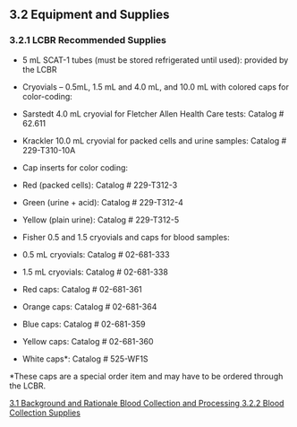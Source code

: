 ## 3.2 Equipment and Supplies

### 3.2.1 LCBR Recommended Supplies

* 5 mL SCAT-1 tubes (must be stored refrigerated until used): provided by the LCBR
* Cryovials – 0.5mL, 1.5 mL and 4.0 mL, and 10.0 mL with colored caps for color-coding:

 * Sarstedt 4.0 mL cryovial for Fletcher Allen Health Care tests:  Catalog # 62.611
 * Krackler 10.0 mL cryovial for packed cells and urine samples:  Catalog # 229-T310-10A

* Cap inserts for color coding:

 * Red (packed cells): Catalog # 229-T312-3
 * Green (urine + acid): Catalog # 229-T312-4
 * Yellow (plain urine): Catalog # 229-T312-5

* Fisher 0.5 and 1.5 cryovials and caps for blood samples:

 * 0.5 mL cryovials: Catalog # 02-681-333
 * 1.5 mL cryovials: Catalog # 02-681-338
 * Red caps: Catalog # 02-681-361
 * Orange caps: Catalog # 02-681-364
 * Blue caps: Catalog # 02-681-359
 * Yellow caps: Catalog # 02-681-360
 * White caps*: Catalog # 525-WF1S

*These caps are a special order item and may have to be ordered through the LCBR.



<div class="center">
<div class="btn-group">
  <a href=":pages_path:/manuals/blood-collection-processinge/3-01-background.md" class="btn btn-default">
    <span class="glyphicon glyphicon-chevron-left"></span>
    3.1 Background and Rationale
  </a>

  <a href=":pages_path:/manuals/blood-collection-processinge" class="btn btn-default">
    <span class="glyphicon glyphicon-chevron-up"></span>
    Blood Collection and Processing
  </a>

  <a href=":pages_path:/manuals/blood-collection-processinge/3-02-02-collection-supplies.md" class="btn btn-success">
    3.2.2 Blood Collection Supplies
    <span class="glyphicon glyphicon-chevron-right"></span>
  </a>
</div>
</div>
